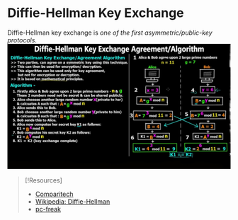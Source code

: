 
# Diffie-Hellman Key Exchange
Diffie-Hellman key exchange is *one of the first asymmetric/public-key protocols*.
![](cybersecurity/cybersecurity-pics/diffie-hellman-explained.jpg)
> [!Resources]
> - [Comparitech](https://www.comparitech.com/blog/information-security/diffie-hellman-key-exchange/)
> - [Wikipedia: Diffie-Hellman](https://en.wikipedia.org/wiki/Diffie%E2%80%93Hellman_key_exchange)
> - [pc-freak](https://pc-freak.net/blog/improve-ssl-security-generate-add-diffie-hellman-key-ssl-certificate-stronger-line-encryption/)

